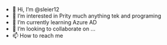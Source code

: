 - 👋 Hi, I’m @sleier12
- 👀 I’m interested in Prity much anything tek and programing 
- 🌱 I’m currently learning Azure AD
- 💞️ I’m looking to collaborate on ...
- 📫 How to reach me 

<!---
sleier12/sleier12 is a ✨ special ✨ repository because its `README.md` (this file) appears on your GitHub profile.
You can click the Preview link to take a look at your changes.
--->
